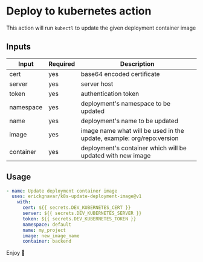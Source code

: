# Deploy to kubernetes action

This action will run `kubectl` to update the given deployment container image

## Inputs

| Input     | Required | Description                                                           |
|-----------|----------|-----------------------------------------------------------------------|
| cert      | yes      | base64 encoded certificate                                            |
| server    | yes      | server host                                                           |
| token     | yes      | authentication token                                                  |
| namespace | yes      | deployment's namespace to be updated                                  |
| name      | yes      | deployment's name to be updated                                       |
| image     | yes      | image name what will be used in the update, example: org/repo:version |
| container | yes      | deployment's container which will be updated with new image           |

## Usage

```yaml
- name: Update deployment container image
  uses: erickgnavar/k8s-update-deployment-image@v1
    with:
      cert: ${{ secrets.DEV_KUBERNETES_CERT }}
      server: ${{ secrets.DEV_KUBERNETES_SERVER }}
      token: ${{ secrets.DEV_KUBERNETES_TOKEN }}
      namespace: default
      name: my_project
      image: new_image_name
      container: backend
```

Enjoy 🎉
